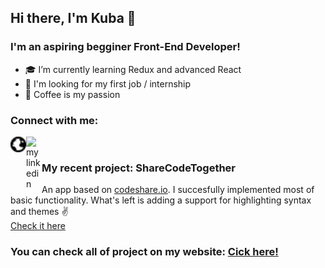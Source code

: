 ## Hi there, I'm Kuba 👋

### I'm an aspiring begginer Front-End Developer!
- 🎓 I’m currently learning Redux and advanced React
- 💬 I'm looking for my first job / internship
- 🌱 Coffee is my passion
### Connect with me:
[<img align='left' alt="my website" width="25px" src="https://raw.githubusercontent.com/iconic/open-iconic/master/svg/globe.svg"/>][website]
[<img align='left' alt="my linkedin" width="25px" src="https://cdn.jsdelivr.net/npm/simple-icons@3.5.0/icons/linkedin.svg"/>][linkedin]
<br />

### My recent project: **ShareCodeTogether** 
An app based on [codeshare.io]. I succesfully implemented most of basic functionality. What's left is adding a support for highlighting syntax and themes ✌️
<br/>[Check it here]

### You can check all of project on my website: [Cick here!]

[website]: https://jgorka.netlify.app/home
[linkedin]: https://www.linkedin.com/in/jakub-gorka/
[Check it here]: https://codeshare-client.netlify.app/
[Cick here!]: https://jgorka.netlify.app/home
[codeshare.io]: https://codeshare.io/
